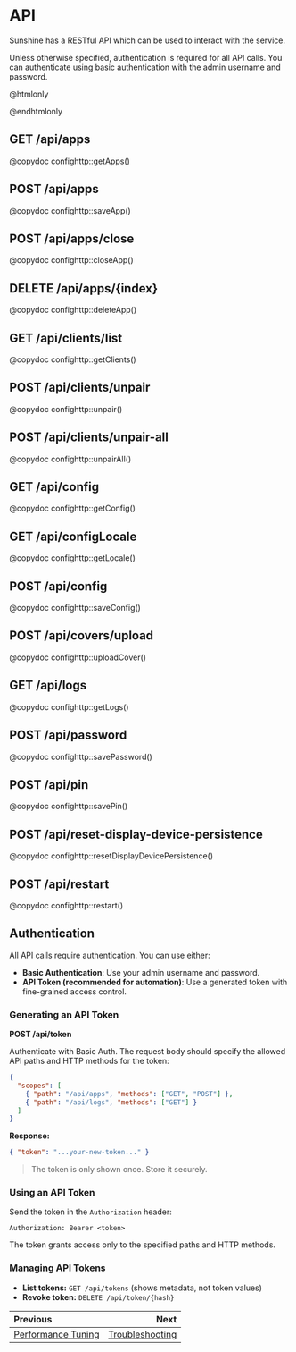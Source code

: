 # API

Sunshine has a RESTful API which can be used to interact with the service.

Unless otherwise specified, authentication is required for all API calls. You can authenticate using
basic authentication with the admin username and password.

@htmlonly
<script src="api.js"></script>
@endhtmlonly

## GET /api/apps
@copydoc confighttp::getApps()

## POST /api/apps
@copydoc confighttp::saveApp()

## POST /api/apps/close
@copydoc confighttp::closeApp()

## DELETE /api/apps/{index}
@copydoc confighttp::deleteApp()

## GET /api/clients/list
@copydoc confighttp::getClients()

## POST /api/clients/unpair
@copydoc confighttp::unpair()

## POST /api/clients/unpair-all
@copydoc confighttp::unpairAll()

## GET /api/config
@copydoc confighttp::getConfig()

## GET /api/configLocale
@copydoc confighttp::getLocale()

## POST /api/config
@copydoc confighttp::saveConfig()

## POST /api/covers/upload
@copydoc confighttp::uploadCover()

## GET /api/logs
@copydoc confighttp::getLogs()

## POST /api/password
@copydoc confighttp::savePassword()

## POST /api/pin
@copydoc confighttp::savePin()

## POST /api/reset-display-device-persistence
@copydoc confighttp::resetDisplayDevicePersistence()

## POST /api/restart
@copydoc confighttp::restart()

## Authentication

All API calls require authentication. You can use either:
- **Basic Authentication**: Use your admin username and password.
- **API Token (recommended for automation)**: Use a generated token with fine-grained access control.

### Generating an API Token

**POST /api/token**

Authenticate with Basic Auth. The request body should specify the allowed API paths and HTTP methods for the token:

```json
{
  "scopes": [
    { "path": "/api/apps", "methods": ["GET", "POST"] },
    { "path": "/api/logs", "methods": ["GET"] }
  ]
}
```

**Response:**
```json
{ "token": "...your-new-token..." }
```
> The token is only shown once. Store it securely.

### Using an API Token

Send the token in the `Authorization` header:
```
Authorization: Bearer <token>
```

The token grants access only to the specified paths and HTTP methods.

### Managing API Tokens

- **List tokens:** `GET /api/tokens` (shows metadata, not token values)
- **Revoke token:** `DELETE /api/token/{hash}`

<div class="section_buttons">

| Previous                                    |                                  Next |
|:--------------------------------------------|--------------------------------------:|
| [Performance Tuning](performance_tuning.md) | [Troubleshooting](troubleshooting.md) |

</div>

<details style="display: none;">
  <summary></summary>
  [TOC]
</details>
